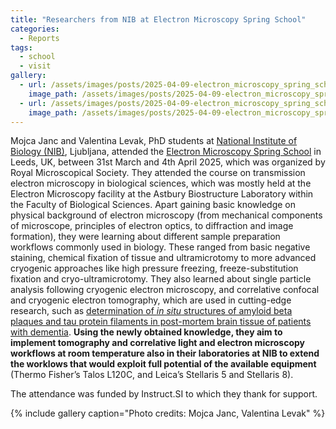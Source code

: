 ```yaml
---
title: "Researchers from NIB at Electron Microscopy Spring School"
categories:
  - Reports
tags:
  - school
  - visit
gallery:
  - url: /assets/images/posts/2025-04-09-electron_microscopy_spring_school-1.jpg
    image_path: /assets/images/posts/2025-04-09-electron_microscopy_spring_school-1.jpg
  - url: /assets/images/posts/2025-04-09-electron_microscopy_spring_school-2.jpg
    image_path: /assets/images/posts/2025-04-09-electron_microscopy_spring_school-2.jpg
---
```


Mojca Janc and Valentina Levak, PhD students at [National Institute of Biology (NIB)](https://www.nib.si/), Ljubljana, attended the [Electron Microscopy Spring School](https://www.rms.org.uk/rms-event-calendar/2025-events/electron-microscopy-spring-school-2025.html) in Leeds, UK, between 31st March and 4th April 2025, which was organized by Royal Microscopical Society. They attended the course on transmission electron microscopy in biological sciences, which was mostly held at the Electron Microscopy facility at the Astbury Biostructure Laboratory within the Faculty of Biological Sciences. Apart gaining basic knowledge on physical background of electron microscopy (from mechanical components of microscope, principles of electron optics, to diffraction and image formation), they were learning about different sample preparation workflows commonly used in biology. These ranged from basic negative staining, chemical fixation of tissue and ultramicrotomy to more advanced cryogenic approaches like high pressure freezing, freeze-substitution fixation and cryo-ultramicrotomy. They also learned about single particle analysis following cryogenic electron microscopy, and correlative confocal and cryogenic electron tomography, which are used in cutting-edge research, such as [determination of *in situ* structures of amyloid beta plaques and tau protein filaments in post-mortem brain tissue of patients with dementia](https://www.nature.com/articles/s41586-024-07680-x). **Using the newly obtained knowledge, they aim to implement tomography and correlative light and electron microscopy workflows at room temperature also in their laboratories at NIB to extend the worklows that would exploit full potential of the available equipment** (Thermo Fisher’s Talos L120C, and Leica’s Stellaris 5 and Stellaris 8).

The attendance was funded by Instruct.SI to which they thank for support.

{% include gallery caption="Photo credits: Mojca Janc, Valentina Levak" %}